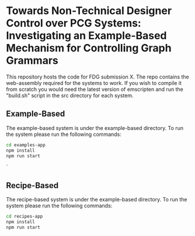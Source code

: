 # Towards Non-Technical Designer Control over PCG Systems: Investigating an Example-Based Mechanism for Controlling Graph Grammars 
This repository hosts the code for FDG submission X. 
The repo contains the web-assembly required for the systems to work. If you wish to compile it from scratch you would need the latest version of emscripten and run the "build.sh" script in the src directory for each system.

## Example-Based
The example-based system is under the example-based directory. To run the system please run the following commands:

``` sh
cd examples-app
npm install
npm run start
```

`
## Recipe-Based
The recipe-based system is under the example-based directory. To run the system please run the following commands:

``` sh
cd recipes-app
npm install
npm run start
```

